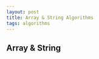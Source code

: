 ```yaml
---
layout: post
title: Array & String Algorithms
tags: algorithms
---
```


## Array & String

<script src="https://gist.github.com/selimslab/cfaf15482f4daea98966a8cfca62c595.js"></script>
